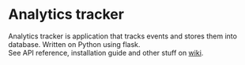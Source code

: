 # Analytics tracker 
Analytics tracker is application that tracks events and stores them into database. Written on Python using flask.<br>
See API reference, installation guide and other stuff on [wiki](https://github.com/AlexSopov/analytics-tracker/wiki).
